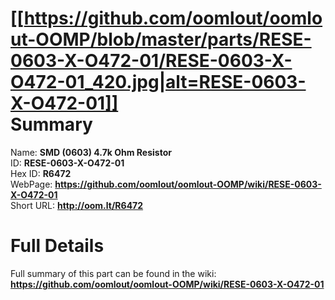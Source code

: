 
[[https://github.com/oomlout/oomlout-OOMP/blob/master/parts/RESE-0603-X-O472-01/RESE-0603-X-O472-01_420.jpg|alt=RESE-0603-X-O472-01]]     
Summary
=================
  
Name: __SMD (0603) 4.7k Ohm Resistor__    
ID: __RESE-0603-X-O472-01__   
Hex ID: __R6472__   
WebPage: __https://github.com/oomlout/oomlout-OOMP/wiki/RESE-0603-X-O472-01__   
Short URL: __http://oom.lt/R6472__   

Full Details
==========================
Full summary of this part can be found in the wiki:   
__https://github.com/oomlout/oomlout-OOMP/wiki/RESE-0603-X-O472-01__    

